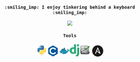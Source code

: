 <!-- ### Hi there 👋 -->
<p align="center">
  <h4 align="center"><samp> :smiling_imp: I enjoy tinkering behind a keyboard  :smiling_imp:</samp></h4>
  <p align="center">
  <img width="500" src="https://user-images.githubusercontent.com/50704452/103693750-73247f00-4fa2-11eb-89b1-cd82fe4c9905.gif">
  </p>
  <h4 align="center"><samp> Tools</samp></h4>
 </p>
 
 <p align=center><img src="images/python-original.svg" width=7%><img src="images/c-plain.svg" width=7%><img src="images/docker-original.svg" width=7%><img src="images/django-seeklogo.com.svg" width=6%><img src="images/Selenium Logo Upright.svg" width=8%><img src="images/ansible-icon.svg" width=7%>

<!--
**Nkosinathi-Bonga-James-Mncube/Nkosinathi-Bonga-James-Mncube** is a ✨ _special_ ✨ repository because its `README.md` (this file) appears on your GitHub profile.

Here are some ideas to get you started:

- 🔭 I’m currently working on ...
- 🌱 I’m currently learning ...
- 👯 I’m looking to collaborate on ...
- 🤔 I’m looking for help with ...
- 💬 Ask me about ...
- 📫 How to reach me: ...
- 😄 Pronouns: ...
- ⚡ Fun fact: ...
-->
